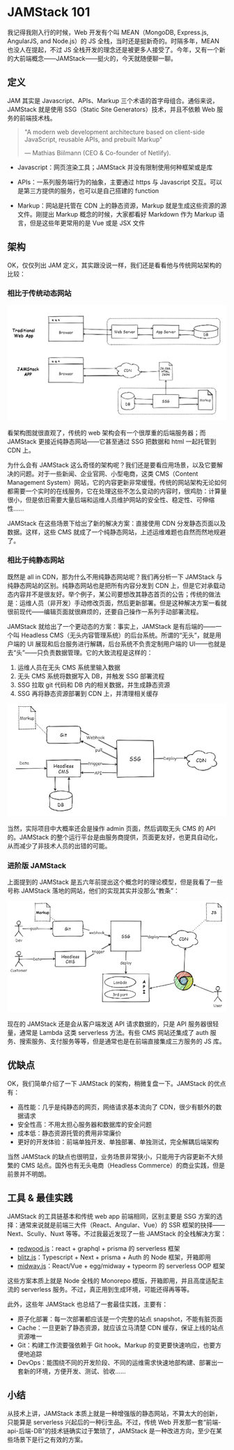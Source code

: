 # JAMStack 101

我记得我刚入行的时候，Web 开发有个叫 MEAN（MongoDB, Express.js, AngularJS, and Node.js）的 JS 全栈，当时还是挺新奇的。时隔多年，MEAN 也没人在提起，不过 JS 全栈开发的理念还是被更多人接受了。今年，又有一个新的大前端概念——JAMStack——挺火的，今天就随便聊一聊。

## 定义

JAM 其实是 Javascript、APIs、Markup 三个术语的首字母组合。通俗来说，JAMStack 就是使用 SSG（Static Site Generators）技术，并且不依赖 Web 服务的前端技术栈。

> "A modern web development architecture based on client-side JavaScript, reusable APIs, and prebuilt Markup"
>
> — Mathias Biilmann (CEO & Co-founder of Netlify).

- Javascript：网页渲染工具；JAMStack 并没有限制使用何种框架或是库

- APIs：一系列服务端行为的抽象，主要通过 https 与 Javascript 交互。可以是第三方提供的服务，也可以是自己搭建的 function

- Markup：网站是托管在 CDN 上的静态资源，Markup 就是生成这些资源的源文件。刚提出 Markup 概念的时候，大家都看好 Markdown 作为 Markup 语言，但是这些年更常用的是 Vue 或是 JSX 文件

## 架构

OK，仅仅列出 JAM 定义，其实跟没说一样，我们还是看看他与传统网站架构的比较：

### 相比于传统动态网站

![Traditional vs. JAMStack][1]

看架构图就很直观了，传统的 web 架构会有一个很厚重的后端服务器；而 JAMStack 更接近纯静态网站——它甚至通过 SSG 把数据和 html 一起托管到 CDN 上。

为什么会有 JAMStack 这么奇怪的架构呢？我们还是要看应用场景，以及它要解决的问题。对于一些新闻、企业官网、小型电商，这类 CMS（Content Management System）网站，它的内容更新非常缓慢。传统的网站架构无论如何都需要一个实时的在线服务，它在处理这些不怎么变动的内容时，很鸡肋：计算量很小，但是依旧需要大量后端和运维人员维护网站的安全性、稳定性、可伸缩性……

JAMStack 在这些场景下给出了新的解决方案：直接使用 CDN 分发静态页面以及数据。这样，这些 CMS 就成了一个纯静态网站，上述运维难题也自然而然地规避了。

### 相比于纯静态网站

既然是 all in CDN，那为什么不用纯静态网站呢？我们再分析一下 JAMStack 与纯静态网站的区别。纯静态网站也是把所有内容分发到 CDN 上，但是它对承载动态内容并不是很友好。举个例子，某公司要想改其静态首页的公告；传统的做法是：运维人员（非开发）手动修改页面，然后更新部署。但是这种解决方案一看就很前现代——编辑页面就很麻烦的，还要自己操作一系列手动部署流程。

JAMStack 就给出了一个更动态的方案：事实上，JAMStack 是有后端的——一个叫 Headless CMS（无头内容管理系统）的后台系统。所谓的“无头”，就是用户端的 UI 展现和后台服务进行解耦，后台系统不负责定制用户端的 UI——也就是去“头”——只负责数据管理。它的大致流程是这样的：

1. 运维人员在无头 CMS 系统里输入数据
2. 无头 CMS 系统将数据写入 DB，并触发 SSG 部署流程
3. SSG 拉取 git 代码和 DB 内的相关数据，并生成静态资源
4. SSG 再将静态资源部署到 CDN 上，并清理相关缓存

![Headless CMS][2]

当然，实际项目中大概率还会是操作 admin 页面，然后调取无头 CMS 的 API 的。JAMStack 的整个运行平台是由服务商提供，页面更友好，也更具自动化，从而减少了非技术人员的出错的可能。

### 进阶版 JAMStack

上面提到的 JAMStack 是五六年前提出这个概念时的理论模型，但是我看了一些号称 JAMStack 落地的网站，他们的实现其实并没那么“教条”：

![Advanced JAMStack][3]

现在的 JAMStack 还是会从客户端发送 API 请求数据的，只是 API 服务器很轻量，通常是 Lambda 这类 serverless 方法。有些 CMS 网站还集成了 auth 服务、搜索服务、支付服务等等，但是通常也是在前端直接集成三方服务的 JS 库。

## 优缺点

OK，我们简单介绍了一下 JAMStack 的架构，稍微复盘一下。JAMStack 的优点有：

- 高性能：几乎是纯静态的网页，网络请求基本流向了 CDN，很少有额外的数据请求
- 安全性高：不用太担心服务器和数据库的安全问题
- 成本低：静态资源托管的费用非常廉价
- 更好的开发体验：前端单独开发、单独部署、单独测试，完全解耦后端架构

当然 JAMStack 的缺点也很明显，业务场景非常狭小，只能用于内容更新不大频繁的 CMS 站点。国外也有无头电商（Headless Commerce）的商业实践，但是前景并不明朗。

## 工具 & 最佳实践

JAMStack 的工具链基本和传统 web app 前端相同，区别主要是 SSG 方案的选择：通常来说就是前端三大件（React、Angular、Vue）的 SSR 框架的抉择——Next、Scully、Nuxt 等等。不过我最近发现了一些 JAMStack 的全栈解决方案：

- [redwood.js][4]：react + graphql + prisma 的 serverless 框架
- [blitz.js][5]：Typescript + Next + prisma + Auth 的 Node 框架，开箱即用
- [midway.js][6]：React/Vue + egg/midway + typeorm 的 serverless OOP 框架

这些方案本质上就是 Node 全栈的 Monorepo 模版，开箱即用，并且高度适配主流的 serverless 服务。不过，真正用到生成环境，可能还得再等等。

此外，这些年 JAMStack 也总结了一套最佳实践，主要有：

- 原子化部署：每一次部署都应该是一个完整的站点 snapshot，不能有脏页面
- Cache：一旦更新了静态资源，就应该立马清楚 CDN 缓存，保证上线的站点资源唯一
- Git：构建工作流要强依赖于 Git hook。Markup 的变更要快速响应，也要方便地追踪
- DevOps：能围绕不同的开发阶段、不同的运维需求快速地部构建、部署出一套新的环境，方便开发、测试、验收……

## 小结

从技术上讲，JAMStack 本质上就是一种增强版的静态网站，不算太大的创新，只能算是 serverless 兴起后的一种衍生品。不过，传统 Web 开发那一套“前端-api-后端-DB”的技术链确实过于繁琐了，JAMStack 是一种改进方向，至少在某些场景下是行之有效的方案。

[1]: ./img/tradition.drawio.png
[2]: ./img/headless.drawio.png
[3]: ./img/advanced.drawio.png
[4]: https://github.com/redwoodjs/redwood
[5]: https://github.com/blitz-js/blitz
[6]: https://github.com/midwayjs/midway
